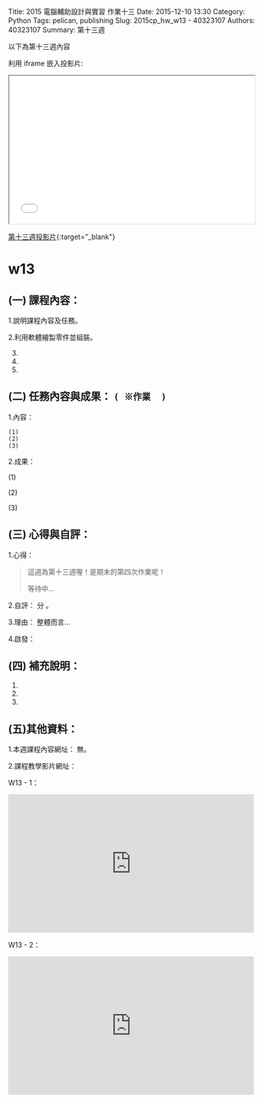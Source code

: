 Title: 2015 電腦輔助設計與實習 作業十三
Date: 2015-12-10 13:30
Category: Python
Tags: pelican, publishing
Slug: 2015cp_hw_w13 -  40323107
Authors: 40323107
Summary: 第十三週

以下為第十三週內容

利用 iframe 嵌入投影片:

<iframe src="simplest13.html" width="500" height="300"></iframe>

[第十三週投影片](simplest13.html){:target="_blank"}

w13
============

(一) 課程內容：
-----------------------

1.說明課程內容及任務。

2.利用軟體繪製零件並組裝。

3.

4.

5.

(二) 任務內容與成果： `( ※作業  )`
----------------------------------------------

1.內容：

    (1)
    (2)
    (3)

2.成果：

(1)
    
(2)
    
(3)
    
(三) 心得與自評：
--------------------------

1.心得：   

> 這週為第十三週喔！是期末的第四次作業呢！
>
>  
> 
> 
> 
> 
>
> 等待中...

2.自評：  分 。

3.理由： 整體而言...

4.啟發： 

(四) 補充說明：
-----------------------  

1.

2.

3.
 

(五)其他資料：
-----------------------

1.本週課程內容網址： 無。

2.課程教學影片網址：

W13 - 1：
 <iframe src="https://player.vimeo.com/video/147276192" width="500" height="281" frameborder="0" webkitallowfullscreen mozallowfullscreen allowfullscreen></iframe>
 
W13 - 2：
 <iframe src="https://player.vimeo.com/video/147279887" width="500" height="281" frameborder="0" webkitallowfullscreen mozallowfullscreen allowfullscreen></iframe>
 



